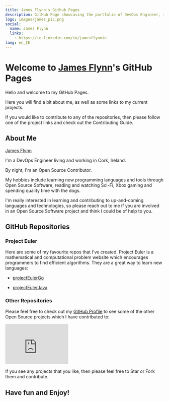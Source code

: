 ```yaml
---
title: James Flynn's Github Pages
description: GitHub Page showcasing the portfolio of DevOps Engineer, James Flynn.
logo: images/james_pic.png
social:
  name: James Flynn
  links:
    - https://ie.linkedin.com/in/jamesflynnie
lang: en_IE
---
```


<!-- Favicon image sizes to support rendering on multiple OSs/platforms -->
<link rel="apple-touch-icon" sizes="180x180" href="images/favicon/apple-touch-icon.png?v=8j8977eB5g">
<link rel="icon" type="image/png" sizes="32x32" href="images/favicon/favicon-32x32.png?v=8j8977eB5g">
<link rel="icon" type="image/png" sizes="16x16" href="images/favicon/favicon-16x16.png?v=8j8977eB5g">
<link rel="manifest" href="images/favicon/site.webmanifest?v=8j8977eB5g">
<link rel="mask-icon" href="images/favicon/safari-pinned-tab.svg?v=8j8977eB5g" color="#5bbad5">
<link rel="shortcut icon" href="images/favicon/favicon.ico?v=8j8977eB5g">
<meta name="msapplication-TileColor" content="#da532c">
<meta name="msapplication-config" content="images/favicon/browserconfig.xml?v=8j8977eB5g">
<meta name="theme-color" content="#ffffff">

<!-- LinkedIn profile badge JS script link -->
<script type="text/javascript" src="https://platform.linkedin.com/badges/js/profile.js" async defer></script>

# Welcome to [James Flynn](https://github.com/james-flynn-ie)'s GitHub Pages

Hello and welcome to my GitHub Pages.

Here you will find a bit about me, as well as some links to my current projects.

If you would like to contribute to any of the repositories, then please follow one of the project links and check out the Contributing Guide.

## About Me

<!-- LinkedIn profile badge -->
<div class="LI-profile-badge"  data-version="v1" data-size="medium" data-locale="en_IE" data-type="horizontal" data-theme="dark" data-vanity="jamesflynnie"><a class="LI-simple-link" href='https://ie.linkedin.com/in/jamesflynnie?trk=profile-badge'>James Flynn</a></div>

I'm a DevOps Engineer living and working in Cork, Ireland.

By night, I'm an Open Source Contributor.

My hobbies include learning new programming languages and tools through Open Source Software, reading and watching Sci-Fi, Xbox gaming and spending quality time with the dogs.

I'm really interested in learning and contributing to up-and-coming languages and technologies, so please reach out to me if you are involved in an Open Source Software project and think I could be of help to you.

## GitHub Repositories

### Project Euler

Here are some of my favourite repos that I've created. Project Euler is a mathematical and computational problem website which encourages programmers to find efficient algorithms. They are a great way to learn new languages:

- [projectEulerGo](https://james-flynn-ie.github.io/projectEulerGo/README.html)

- [projectEulerJava](https://james-flynn-ie.github.io/projectEulerJava/README.html)

### Other Repositories

Please feel free to check out my [GitHub Profile](https://github.com/james-flynn-ie) to see some of the other Open Source projects which I have contributed to:

<iframe src="https://githubbadge.appspot.com/james-flynn-ie?s=1" style="border: 10;height: 128px;width: 200px;overflow: hidden;" frameBorder="0"></iframe>

If you see any projects that you like, then please feel free to Star or Fork them and contribute.

## Have fun and Enjoy!
